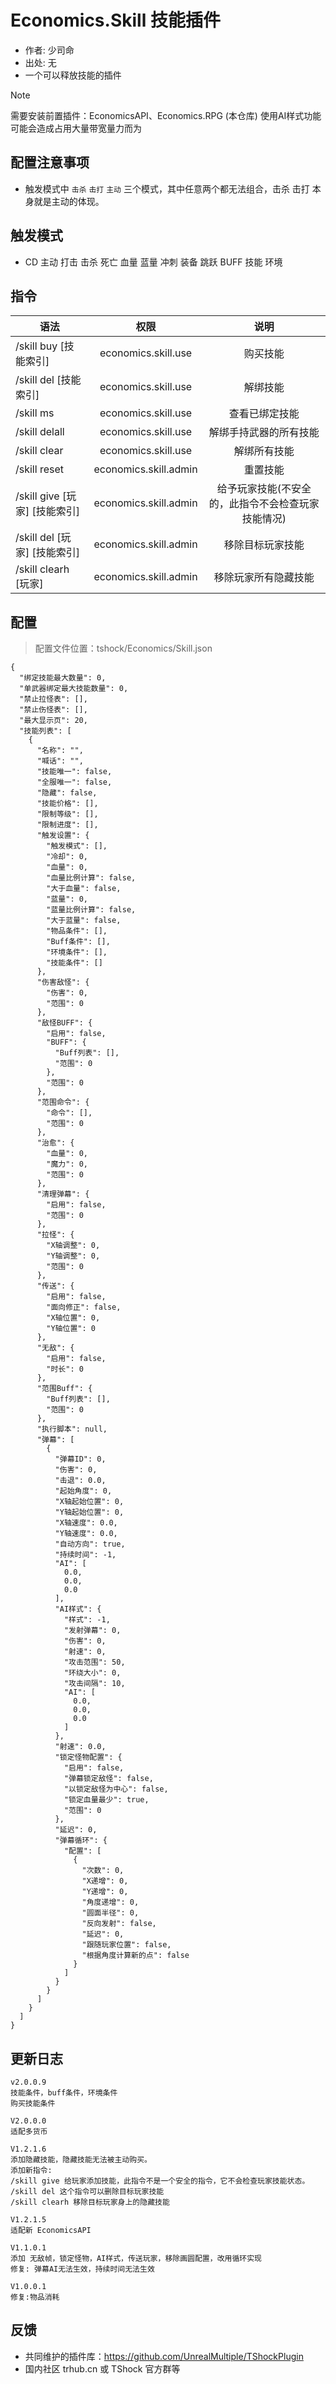 # Economics.Skill 技能插件

- 作者: 少司命
- 出处: 无
- 一个可以释放技能的插件

> [!NOTE]  
> 需要安装前置插件：EconomicsAPI、Economics.RPG (本仓库) 
> 使用AI样式功能可能会造成占用大量带宽量力而为

## 配置注意事项

- 触发模式中 `击杀` `击打` `主动` 三个模式，其中任意两个都无法组合，击杀 击打 本身就是主动的体现。

## 触发模式
- CD 主动 打击 击杀 死亡 血量 蓝量 冲刺 装备 跳跃 BUFF 技能 环境

## 指令

| 语法                      |          权限           |             说明             |
|-------------------------|:---------------------:|:--------------------------:|
| /skill buy [技能索引]       |  economics.skill.use  |            购买技能            |
| /skill del [技能索引]       |  economics.skill.use  |            解绑技能            |
| /skill ms               |  economics.skill.use  |          查看已绑定技能           |
| /skill delall           |  economics.skill.use  |        解绑手持武器的所有技能         |
| /skill clear            |  economics.skill.use  |           解绑所有技能           |
| /skill reset            | economics.skill.admin |            重置技能            |
| /skill give [玩家] [技能索引] | economics.skill.admin | 给予玩家技能(不安全的，此指令不会检查玩家技能情况) |
| /skill del [玩家] [技能索引]  | economics.skill.admin |          移除目标玩家技能          |
| /skill clearh [玩家]      | economics.skill.admin |         移除玩家所有隐藏技能         |

## 配置
> 配置文件位置：tshock/Economics/Skill.json
```json5
{
  "绑定技能最大数量": 0,
  "单武器绑定最大技能数量": 0,
  "禁止拉怪表": [],
  "禁止伤怪表": [],
  "最大显示页": 20,
  "技能列表": [
    {
      "名称": "",
      "喊话": "",
      "技能唯一": false,
      "全服唯一": false,
      "隐藏": false,
      "技能价格": [],
      "限制等级": [],
      "限制进度": [],
      "触发设置": {
        "触发模式": [],
        "冷却": 0,
        "血量": 0,
        "血量比例计算": false,
        "大于血量": false,
        "蓝量": 0,
        "蓝量比例计算": false,
        "大于蓝量": false,
        "物品条件": [],
        "Buff条件": [],
        "环境条件": [],
        "技能条件": []
      },
      "伤害敌怪": {
        "伤害": 0,
        "范围": 0
      },
      "敌怪BUFF": {
        "启用": false,
        "BUFF": {
          "Buff列表": [],
          "范围": 0
        },
        "范围": 0
      },
      "范围命令": {
        "命令": [],
        "范围": 0
      },
      "治愈": {
        "血量": 0,
        "魔力": 0,
        "范围": 0
      },
      "清理弹幕": {
        "启用": false,
        "范围": 0
      },
      "拉怪": {
        "X轴调整": 0,
        "Y轴调整": 0,
        "范围": 0
      },
      "传送": {
        "启用": false,
        "面向修正": false,
        "X轴位置": 0,
        "Y轴位置": 0
      },
      "无敌": {
        "启用": false,
        "时长": 0
      },
      "范围Buff": {
        "Buff列表": [],
        "范围": 0
      },
      "执行脚本": null,
      "弹幕": [
        {
          "弹幕ID": 0,
          "伤害": 0,
          "击退": 0.0,
          "起始角度": 0,
          "X轴起始位置": 0,
          "Y轴起始位置": 0,
          "X轴速度": 0.0,
          "Y轴速度": 0.0,
          "自动方向": true,
          "持续时间": -1,
          "AI": [
            0.0,
            0.0,
            0.0
          ],
          "AI样式": {
            "样式": -1,
            "发射弹幕": 0,
            "伤害": 0,
            "射速": 0,
            "攻击范围": 50,
            "环绕大小": 0,
            "攻击间隔": 10,
            "AI": [
              0.0,
              0.0,
              0.0
            ]
          },
          "射速": 0.0,
          "锁定怪物配置": {
            "启用": false,
            "弹幕锁定敌怪": false,
            "以锁定敌怪为中心": false,
            "锁定血量最少": true,
            "范围": 0
          },
          "延迟": 0,
          "弹幕循环": {
            "配置": [
              {
                "次数": 0,
                "X递增": 0,
                "Y递增": 0,
                "角度递增": 0,
                "圆面半径": 0,
                "反向发射": false,
                "延迟": 0,
                "跟随玩家位置": false,
                "根据角度计算新的点": false
              }
            ]
          }
        }
      ]
    }
  ]
}
```
## 更新日志
```
v2.0.0.9
技能条件，buff条件，环境条件
购买技能条件

V2.0.0.0
适配多货币

V1.2.1.6
添加隐藏技能，隐藏技能无法被主动购买。
添加新指令:
/skill give 给玩家添加技能，此指令不是一个安全的指令，它不会检查玩家技能状态。
/skill del 这个指令可以删除目标玩家技能
/skill clearh 移除目标玩家身上的隐藏技能

V1.2.1.5
适配新 EconomicsAPI

V1.1.0.1
添加 无敌帧，锁定怪物，AI样式，传送玩家，移除画圆配置，改用循环实现
修复: 弹幕AI无法生效，持续时间无法生效

V1.0.0.1
修复:物品消耗
```
## 反馈

- 共同维护的插件库：https://github.com/UnrealMultiple/TShockPlugin
- 国内社区 trhub.cn 或 TShock 官方群等
